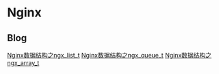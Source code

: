 # Nginx
## Blog
[Nginx数据结构之ngx_list_t](http://blog.xpisme.com/posts/nginx/2019/01/08/ngx-list/)
[Nginx数据结构之ngx_queue_t](http://blog.xpisme.com/posts/nginx/2019/01/14/ngx-queue/)
[Nginx数据结构之ngx_array_t](http://blog.xpisme.com/posts/nginx/2019/01/16/ngx-array/)
